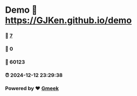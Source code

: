 # Demo :link: https://GJKen.github.io/demo 
### :page_facing_up: [7](https://GJKen.github.io/demo/tag.html) 
### :speech_balloon: 0 
### :hibiscus: 60123 
### :alarm_clock: 2024-12-12 23:29:38 
### Powered by :heart: [Gmeek](https://github.com/Meekdai/Gmeek)
